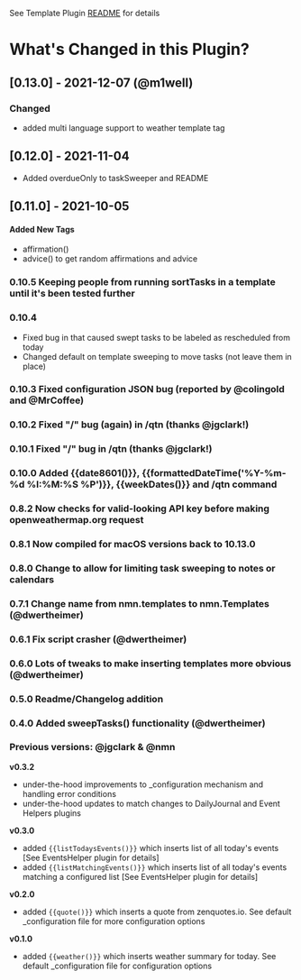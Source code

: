 See Template Plugin [README](https://github.com/NotePlan/plugins/blob/main/nmn.Templates/README.md) for details

# What's Changed in this Plugin?

## [0.13.0] - 2021-12-07 (@m1well)
### Changed
- added multi language support to weather template tag

## [0.12.0] - 2021-11-04
- Added overdueOnly to taskSweeper and README
## [0.11.0] - 2021-10-05
#### Added New Tags
- affirmation()
- advice() to get random affirmations and advice

### 0.10.5 Keeping people from running sortTasks in a template until it's been tested further 


### 0.10.4 
- Fixed bug in that caused swept tasks to be labeled as rescheduled from today
- Changed default on template sweeping to move tasks (not leave them in place)

### 0.10.3 Fixed configuration JSON bug (reported by @colingold and @MrCoffee)

### 0.10.2 Fixed "/" bug (again) in /qtn (thanks @jgclark!)

### 0.10.1 Fixed "/" bug in /qtn (thanks @jgclark!)

### 0.10.0 Added {{date8601()}}, {{formattedDateTime('%Y-%m-%d %I:%M:%S %P')}}, {{weekDates()}} and /qtn command

### 0.8.2 Now checks for valid-looking API key before making openweathermap.org request

### 0.8.1 Now compiled for macOS versions back to 10.13.0

### 0.8.0 Change to allow for limiting task sweeping to notes or calendars

### 0.7.1 Change name from nmn.templates to nmn.Templates (@dwertheimer)

### 0.6.1 Fix script crasher (@dwertheimer)

### 0.6.0 Lots of tweaks to make inserting templates more obvious (@dwertheimer)

### 0.5.0 Readme/Changelog addition

### 0.4.0 Added sweepTasks() functionality (@dwertheimer)

### Previous versions: @jgclark & @nmn
**v0.3.2**
- under-the-hood improvements to _configuration mechanism and handling error conditions
- under-the-hood updates to match changes to DailyJournal and Event Helpers plugins

**v0.3.0**
- added `{{listTodaysEvents()}}` which inserts list of all today's events [See EventsHelper plugin for details]
- added `{{listMatchingEvents()}}` which inserts list of all today's events matching a configured list [See EventsHelper plugin for details]

**v0.2.0**
- added `{{quote()}}` which inserts a quote from zenquotes.io. See default _configuration file for more configuration options

**v0.1.0**
- added `{{weather()}}` which inserts weather summary for today. See default _configuration file for configuration options
